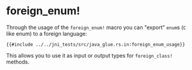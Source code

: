 # foreign_enum!

Through the usage of the `foreign_enum!` macro you can "export" `enum`s (`C` like enum) to a foreign language:

```rust,no_run,noplaypen
{{#include ../../jni_tests/src/java_glue.rs.in:foreign_enum_usage}}
```

This allows you to use it as input or output types for `foreign_class!` methods.

